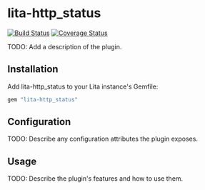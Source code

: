 # lita-http_status

[![Build Status](https://travis-ci.org/hfm/lita-http_status.png?branch=master)](https://travis-ci.org/hfm/lita-http_status)
[![Coverage Status](https://coveralls.io/repos/hfm/lita-http_status/badge.png)](https://coveralls.io/r/hfm/lita-http_status)

TODO: Add a description of the plugin.

## Installation

Add lita-http_status to your Lita instance's Gemfile:

``` ruby
gem "lita-http_status"
```

## Configuration

TODO: Describe any configuration attributes the plugin exposes.

## Usage

TODO: Describe the plugin's features and how to use them.
